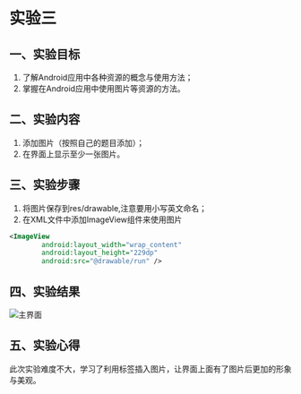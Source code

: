 # 实验三
## 一、实验目标
1. 了解Android应用中各种资源的概念与使用方法；
2. 掌握在Android应用中使用图片等资源的方法。

## 二、实验内容
1. 添加图片（按照自己的题目添加）；
2. 在界面上显示至少一张图片。

## 三、实验步骤
1. 将图片保存到res/drawable,注意要用小写英文命名；
2. 在XML文件中添加ImageView组件来使用图片

```xml
<ImageView
        android:layout_width="wrap_content"
        android:layout_height="229dp"
        android:src="@drawable/run" />
```

## 四、实验结果
![主界面](https://github.com/taoge183/android-labs-2020/blob/master/students/net1814080903320/实验3截图.jpg)

## 五、实验心得
此次实验难度不大，学习了利用标签插入图片，让界面上面有了图片后更加的形象与美观。
